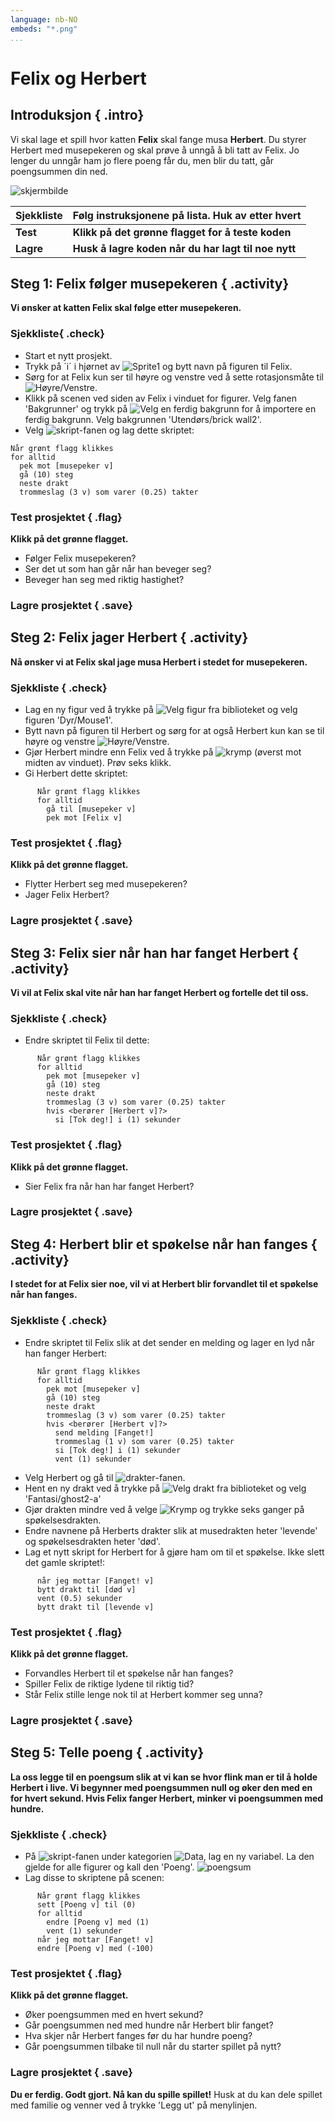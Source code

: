 ```yaml
---
language: nb-NO
embeds: "*.png"
...
```

# Felix og Herbert

## Introduksjon { .intro}

Vi skal lage et spill hvor katten __Felix__ skal fange musa __Herbert__. Du styrer Herbert med musepekeren og skal prøve å unngå å bli tatt av Felix. Jo lenger du unngår ham jo flere poeng får du, men blir du tatt, går poengsummen din ned.

![skjermbilde](Screengrab.PNG)

|Sjekkliste| Følg instruksjonene på lista. Huk av etter hvert|
|---|-----|
|**Test**| **Klikk på det grønne flagget for å teste koden**|
|**Lagre**| **Husk å lagre koden når du har lagt til noe nytt**|

## Steg 1: Felix følger musepekeren { .activity}

__Vi ønsker at katten Felix skal følge etter musepekeren.__

### Sjekkliste{ .check}

+ Start et nytt prosjekt.
+ Trykk på ´i´ i hjørnet av ![Sprite1](sprite1.png) og bytt navn på figuren til Felix.
+ Sørg for at Felix kun ser til høyre og venstre ved å sette rotasjonsmåte til ![Høyre/Venstre](rotasjonsmate-hv.png).
+ Klikk på scenen ved siden av Felix i vinduet for figurer. Velg fanen 'Bakgrunner' og trykk på ![Velg en ferdig bakgrunn](velg-bakgrunn.png) for å importere en ferdig bakgrunn. Velg bakgrunnen 'Utendørs/brick wall2'.
+ Velg ![skript](ROOT/images/fane-skript.png)-fanen og lag dette skriptet:

```blocks
Når grønt flagg klikkes
for alltid
  pek mot [musepeker v]
  gå (10) steg
  neste drakt
  trommeslag (3 v) som varer (0.25) takter
```
      

### Test prosjektet { .flag}

__Klikk på det grønne flagget.__

+ Følger Felix musepekeren?
+ Ser det ut som han går når han beveger seg?
+ Beveger han seg med riktig hastighet?

### Lagre prosjektet { .save}

## Steg 2: Felix jager Herbert { .activity}

__Nå ønsker vi at Felix skal jage musa Herbert i stedet for musepekeren.__

### Sjekkliste { .check}

+ Lag en ny figur ved å trykke på ![Velg figur fra biblioteket](figur-fra-bibliotek.png) og velg figuren 'Dyr/Mouse1'.
+ Bytt navn på figuren til Herbert og sørg for at også Herbert kun kan se til høyre og venstre ![Høyre/Venstre](rotasjonsmate-hv.png).
+ Gjør Herbert mindre enn Felix ved å trykke på ![krymp](krymp.png) (øverst mot midten av vinduet). Prøv seks klikk.
+ Gi Herbert dette skriptet:

```blocks
      Når grønt flagg klikkes
      for alltid
        gå til [musepeker v]
        pek mot [Felix v]
```

### Test prosjektet { .flag}

__Klikk på det grønne flagget.__

+ Flytter Herbert seg med musepekeren?
+ Jager Felix Herbert?

### Lagre prosjektet { .save}

## Steg 3: Felix sier når han har fanget Herbert { .activity}

__Vi vil at Felix skal vite når han har fanget Herbert og fortelle det til oss.__

### Sjekkliste { .check}

+ Endre skriptet til Felix til dette:

```blocks
      Når grønt flagg klikkes
      for alltid
        pek mot [musepeker v]
        gå (10) steg
        neste drakt
        trommeslag (3 v) som varer (0.25) takter
        hvis <berører [Herbert v]?>
          si [Tok deg!] i (1) sekunder
```

### Test prosjektet { .flag}

__Klikk på det grønne flagget.__

+ Sier Felix fra når han har fanget Herbert?

### Lagre prosjektet { .save}

## Steg 4: Herbert blir et spøkelse når han fanges { .activity}

__I stedet for at Felix sier noe, vil vi at Herbert blir forvandlet til et spøkelse når han fanges.__

### Sjekkliste { .check}

+ Endre skriptet til Felix slik at det sender en melding og lager en lyd når han fanger Herbert:

```blocks
      Når grønt flagg klikkes
      for alltid
        pek mot [musepeker v]
        gå (10) steg
        neste drakt
        trommeslag (3 v) som varer (0.25) takter
        hvis <berører [Herbert v]?>
          send melding [Fanget!]
          trommeslag (1 v) som varer (0.25) takter
          si [Tok deg!] i (1) sekunder
          vent (1) sekunder
```
  
+ Velg Herbert og gå til ![drakter](ROOT/images/fane-drakter.png)-fanen.
+ Hent en ny drakt ved å trykke på ![Velg drakt fra biblioteket](figur-fra-bibliotek.png) og velg 'Fantasi/ghost2-a'
+ Gjør drakten mindre ved å velge ![Krymp](krymp.png) og trykke seks ganger på spøkelsesdrakten.
+ Endre navnene på Herberts drakter slik at musedrakten heter 'levende' og spøkelsesdrakten heter 'død'.
+ Lag et nytt skript for Herbert for å gjøre ham om til et spøkelse. Ikke slett det gamle skriptet!:

```blocks
      når jeg mottar [Fanget! v]
      bytt drakt til [død v]
      vent (0.5) sekunder
      bytt drakt til [levende v]
```
  

### Test prosjektet { .flag}

__Klikk på det grønne flagget.__

+ Forvandles Herbert til et spøkelse når han fanges?
+ Spiller Felix de riktige lydene til riktig tid?
+ Står Felix stille lenge nok til at Herbert kommer seg unna?

### Lagre prosjektet { .save}

## Steg 5: Telle poeng { .activity}

__La oss legge til en poengsum slik at vi kan se hvor flink man er til å holde Herbert i live. Vi begynner med poengsummen null og øker den med en for hvert sekund. Hvis Felix fanger Herbert, minker vi poengsummen med hundre.__

### Sjekkliste { .check}

+ På ![skript](ROOT/images/fane-skript.png)-fanen under kategorien ![Data](ROOT/images/kategori-data.png), lag en ny variabel. La den gjelde for alle figurer og kall den 'Poeng'.
![poengsum](ny-variabel-poengsum.png)
+ Lag disse to skriptene på scenen:

```blocks
      Når grønt flagg klikkes
      sett [Poeng v] til (0)
      for alltid
        endre [Poeng v] med (1)
        vent (1) sekunder
      når jeg mottar [Fanget! v]
      endre [Poeng v] med (-100)
```

### Test prosjektet { .flag}

__Klikk på det grønne flagget.__

+ Øker poengsummen med en hvert sekund?
+ Går poengsummen ned med hundre når Herbert blir fanget?
+ Hva skjer når Herbert fanges før du har hundre poeng?
+ Går poengsummen tilbake til null når du starter spillet på nytt?

### Lagre prosjektet { .save}

__Du er ferdig. Godt gjort. Nå kan du spille spillet!__
Husk at du kan dele spillet med familie og venner ved å trykke 'Legg ut' på menylinjen.

